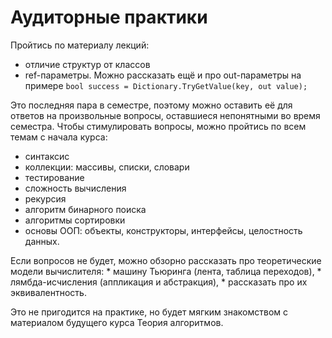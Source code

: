 ﻿# Аудиторные практики

Пройтись по материалу лекций: 

* отличие структур от классов
* ref-параметры. Можно рассказать ещё и про out-параметры на примере `bool success = Dictionary.TryGetValue(key, out value);`

Это последняя пара в семестре, поэтому можно оставить её для ответов на произвольные вопросы, оставшиеся непонятными во время семестра.
Чтобы стимулировать вопросы, можно пройтись по всем темам с начала курса: 
* синтаксис
* коллекции: массивы, списки, словари
* тестирование
* сложность вычисления
* рекурсия
* алгоритм бинарного поиска
* алгоритмы сортировки
* основы ООП: объекты, конструкторы, интерфейсы, целостность данных.

Если вопросов не будет, можно обзорно рассказать про теоретические модели вычислителя: 
	* машину Тьюринга (лента, таблица переходов), 
	* лямбда-исчисления (аппликация и абстракция), 
	* рассказать про их эквивалентность.

Это не пригодится на практике, но будет мягким знакомством с материалом будущего курса Теория алгоритмов.